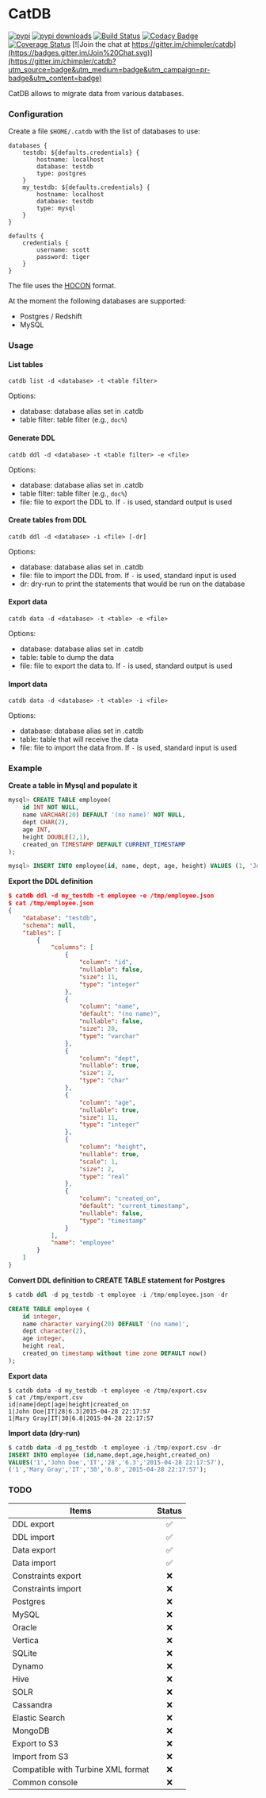 # CatDB

[![pypi](http://img.shields.io/pypi/v/catdb.png)](https://pypi.python.org/pypi/catdb)
[![pypi downloads](http://img.shields.io/pypi/dm/catdb.png)](https://pypi.python.org/pypi/catdb)
[![Build Status](https://travis-ci.org/chimpler/catdb.svg)](https://travis-ci.org/chimpler/catdb)
[![Codacy Badge](https://www.codacy.com/project/badge/9475572095844dc7832e36444cc71b78)](https://www.codacy.com/app/francois-dangngoc/catdb)
[![Coverage Status](https://coveralls.io/repos/chimpler/catdb/badge.svg)](https://coveralls.io/r/chimpler/catdb)
[![Join the chat at https://gitter.im/chimpler/catdb](https://badges.gitter.im/Join%20Chat.svg)](https://gitter.im/chimpler/catdb?utm_source=badge&utm_medium=badge&utm_campaign=pr-badge&utm_content=badge)

CatDB allows to migrate data from various databases.

### Configuration

Create a file `$HOME/.catdb` with the list of databases to use:

	databases {
	    testdb: ${defaults.credentials} {
			hostname: localhost
			database: testdb
			type: postgres
	    }
	    my_testdb: ${defaults.credentials} {
			hostname: localhost
			database: testdb
			type: mysql
	    }
	}
	    
	defaults {
		credentials {
			username: scott
			password: tiger
		}
	}

The file uses the [HOCON](https://github.com/typesafehub/config/blob/master/HOCON.md) format.
	
At the moment the following databases are supported:

- Postgres / Redshift
- MySQL

### Usage

#### List tables

	catdb list -d <database> -t <table filter>

Options:

- database: database alias set in .catdb
- table filter: table filter (e.g., `doc%`)

#### Generate DDL

	catdb ddl -d <database> -t <table filter> -e <file>

Options:

- database: database alias set in .catdb
- table filter: table filter (e.g., `doc%`)
- file: file to export the DDL to. If `-` is used, standard output is used

#### Create tables from DDL

	catdb ddl -d <database> -i <file> [-dr]

Options:

- database: database alias set in .catdb
- file: file to import the DDL from. If `-` is used, standard input is used
- dr: dry-run to print the statements that would be run on the database

#### Export data

	catdb data -d <database> -t <table> -e <file>

Options:

- database: database alias set in .catdb
- table: table to dump the data
- file: file to export the data to. If `-` is used, standard output is used

#### Import data

	catdb data -d <database> -t <table> -i <file>

Options:

- database: database alias set in .catdb
- table: table that will receive the data
- file: file to import the data from. If `-` is used, standard input is used

### Example

**Create a table in Mysql and populate it**

```sql
mysql> CREATE TABLE employee(
    id INT NOT NULL,
    name VARCHAR(20) DEFAULT '(no name)' NOT NULL, 
    dept CHAR(2), 
    age INT, 
    height DOUBLE(2,1),
    created_on TIMESTAMP DEFAULT CURRENT_TIMESTAMP
);

mysql> INSERT INTO employee(id, name, dept, age, height) VALUES (1, 'John Doe', 'IT', 28, 6.3),(1, 'Mary Gray', 'IT', 30, 6.8);
```

**Export the DDL definition**
    
```json
$ catdb ddl -d my_testdb -t employee -e /tmp/employee.json
$ cat /tmp/employee.json
{
    "database": "testdb",
    "schema": null,
    "tables": [
        {
            "columns": [
                {
                    "column": "id",
                    "nullable": false,
                    "size": 11,
                    "type": "integer"
                },
                {
                    "column": "name",
                    "default": "(no name)",
                    "nullable": false,
                    "size": 20,
                    "type": "varchar"
                },
                {
                    "column": "dept",
                    "nullable": true,
                    "size": 2,
                    "type": "char"
                },
                {
                    "column": "age",
                    "nullable": true,
                    "size": 11,
                    "type": "integer"
                },
                {
                    "column": "height",
                    "nullable": true,
                    "scale": 1,
                    "size": 2,
                    "type": "real"
                },
                {
                    "column": "created_on",
                    "default": "current_timestamp",
                    "nullable": false,
                    "type": "timestamp"
                }
            ],
            "name": "employee"
        }
    ]
}
```
    
**Convert DDL definition to CREATE TABLE statement for Postgres**

```sql
$ catdb ddl -d pg_testdb -t employee -i /tmp/employee.json -dr

CREATE TABLE employee (
    id integer,
    name character varying(20) DEFAULT '(no name)',
    dept character(2),
    age integer,
    height real,
    created_on timestamp without time zone DEFAULT now()
);
```
    
**Export data**

    $ catdb data -d my_testdb -t employee -e /tmp/export.csv
    $ cat /tmp/export.csv
    id|name|dept|age|height|created_on
    1|John Doe|IT|28|6.3|2015-04-28 22:17:57
    1|Mary Gray|IT|30|6.8|2015-04-28 22:17:57        

**Import data (dry-run)**

```sql
$ catdb data -d pg_testdb -t employee -i /tmp/export.csv -dr
INSERT INTO employee (id,name,dept,age,height,created_on)
VALUES('1','John Doe','IT','28','6.3','2015-04-28 22:17:57'),
('1','Mary Gray','IT','30','6.8','2015-04-28 22:17:57');
```

### TODO

Items                                  | Status
-------------------------------------- | :-----:
DDL export                             | :white_check_mark:
DDL import                             | :white_check_mark:
Data export                            | :white_check_mark:
Data import                            | :white_check_mark:
Constraints export                     | :x:
Constraints import                     | :x:
Postgres                               | :x:
MySQL                                  | :x:
Oracle                                 | :x:
Vertica                                | :x:
SQLite                                 | :x:
Dynamo                                 | :x:
Hive                                   | :x:
SOLR                                   | :x:
Cassandra                              | :x:
Elastic Search                         | :x:
MongoDB                                | :x:
Export to S3                           | :x:
Import from S3                         | :x:
Compatible with Turbine XML format     | :x:
Common console                         | :x:
